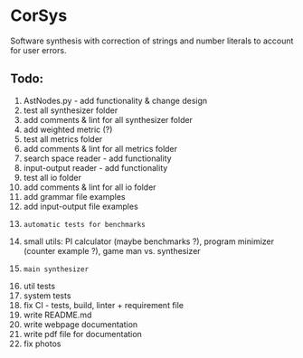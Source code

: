 # CorSys
Software synthesis with correction of strings and number literals to account for user errors.

## Todo:
1) AstNodes.py - add functionality & change design
2) test all synthesizer folder
3) add comments & lint for all synthesizer folder
4) add weighted metric (?)
5) test all metrics folder
6) add comments & lint for all metrics folder
7) search space reader - add functionality
8) input-output reader - add functionality
9) test all io folder
10) add comments & lint for all io folder
11) add grammar file examples
12) add input-output file examples
13)     automatic tests for benchmarks
14) small utils: PI calculator (maybe benchmarks ?), program minimizer (counter example ?), game man vs. synthesizer
15)     main synthesizer
16) util tests
17) system tests
18) fix CI - tests, build, linter + requirement file
19) write README.md
20) write webpage documentation
21) write pdf file for documentation
22) fix photos
